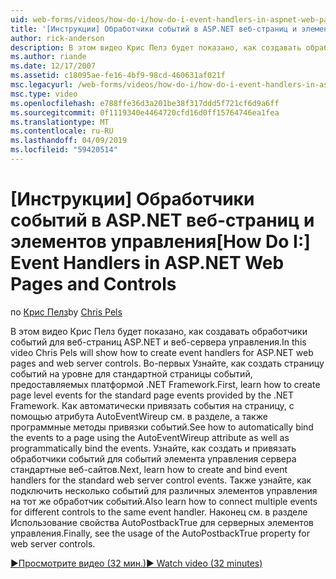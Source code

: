 ```yaml
---
uid: web-forms/videos/how-do-i/how-do-i-event-handlers-in-aspnet-web-pages-and-controls
title: '[Инструкции] Обработчики событий в ASP.NET веб-страниц и элементов управления | Документация Майкрософт'
author: rick-anderson
description: В этом видео Крис Пелз будет показано, как создавать обработчики событий для веб-страниц ASP.NET и веб-сервера управления. Во-первых вы научитесь создавать f событий на уровне страницы...
ms.author: riande
ms.date: 12/17/2007
ms.assetid: c18095ae-fe16-4bf9-98cd-460631af021f
msc.legacyurl: /web-forms/videos/how-do-i/how-do-i-event-handlers-in-aspnet-web-pages-and-controls
msc.type: video
ms.openlocfilehash: e788ffe36d3a201be38f317ddd5f721cf6d9a6ff
ms.sourcegitcommit: 0f1119340e4464720cfd16d0ff15764746ea1fea
ms.translationtype: MT
ms.contentlocale: ru-RU
ms.lasthandoff: 04/09/2019
ms.locfileid: "59420514"
---
```

# <a name="how-do-i-event-handlers-in-aspnet-web-pages-and-controls"></a><span data-ttu-id="64d09-104">[Инструкции] Обработчики событий в ASP.NET веб-страниц и элементов управления</span><span class="sxs-lookup"><span data-stu-id="64d09-104">[How Do I:] Event Handlers in ASP.NET Web Pages and Controls</span></span>

<span data-ttu-id="64d09-105">по [Крис Пелз](https://twitter.com/chrispels)</span><span class="sxs-lookup"><span data-stu-id="64d09-105">by [Chris Pels](https://twitter.com/chrispels)</span></span>

<span data-ttu-id="64d09-106">В этом видео Крис Пелз будет показано, как создавать обработчики событий для веб-страниц ASP.NET и веб-сервера управления.</span><span class="sxs-lookup"><span data-stu-id="64d09-106">In this video Chris Pels will show how to create event handlers for ASP.NET web pages and web server controls.</span></span> <span data-ttu-id="64d09-107">Во-первых Узнайте, как создать страницу событий на уровне для стандартной страницы событий, предоставляемых платформой .NET Framework.</span><span class="sxs-lookup"><span data-stu-id="64d09-107">First, learn how to create page level events for the standard page events provided by the .NET Framework.</span></span> <span data-ttu-id="64d09-108">Как автоматически привязать события на страницу, с помощью атрибута AutoEventWireup см. в разделе, а также программные методы привязки событий.</span><span class="sxs-lookup"><span data-stu-id="64d09-108">See how to automatically bind the events to a page using the AutoEventWireup attribute as well as programmatically bind the events.</span></span> <span data-ttu-id="64d09-109">Узнайте, как создать и привязать обработчики событий для событий элемента управления сервера стандартные веб-сайтов.</span><span class="sxs-lookup"><span data-stu-id="64d09-109">Next, learn how to create and bind event handlers for the standard web server control events.</span></span> <span data-ttu-id="64d09-110">Также узнайте, как подключить несколько событий для различных элементов управления на тот же обработчик событий.</span><span class="sxs-lookup"><span data-stu-id="64d09-110">Also learn how to connect multiple events for different controls to the same event handler.</span></span> <span data-ttu-id="64d09-111">Наконец см. в разделе Использование свойства AutoPostbackTrue для серверных элементов управления.</span><span class="sxs-lookup"><span data-stu-id="64d09-111">Finally, see the usage of the AutoPostbackTrue property for web server controls.</span></span>

[<span data-ttu-id="64d09-112">&#9654;Просмотрите видео (32 мин.)</span><span class="sxs-lookup"><span data-stu-id="64d09-112">&#9654; Watch video (32 minutes)</span></span>](https://channel9.msdn.com/Blogs/ASP-NET-Site-Videos/how-do-i-event-handlers-in-aspnet-web-pages-and-controls)
